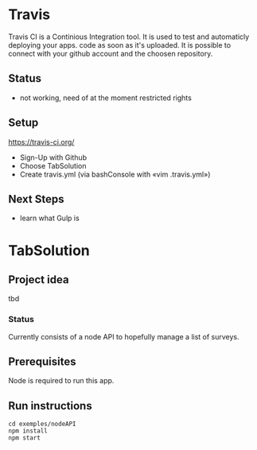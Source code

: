 
# Travis
Travis CI is a Continious Integration tool. It is used to test and automaticly deploying your apps. code as soon as it's uploaded. It is possible to connect with your github account and the choosen repository.

##  Status
- not working, need of at the moment restricted rights


## Setup

https://travis-ci.org/

-	Sign-Up with Github
-	Choose TabSolution
-	Create travis.yml (via bashConsole with «vim .travis.yml»)

## Next Steps
- learn what Gulp is







# TabSolution

## Project idea

tbd

### Status

Currently consists of a node API to hopefully manage a list of surveys.

## Prerequisites

Node is required to run this app.


## Run instructions

```
cd exemples/nodeAPI
npm install
npm start
```

